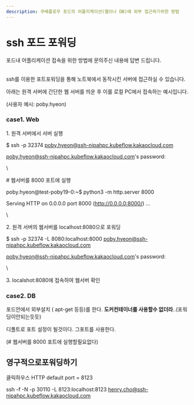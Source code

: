 ```yaml
---
description: 쿠베플로우 포드의 어플리케이션(웹이나 DB)에 외부 접근하기위한 방법
---
```


# ssh 포드 포워딩

포드내 어플리케이션 접속을 위한 방법에 문의주신 내용에 답변 드립니다.

\
ssh를 이용한 포트포워딩을 통해 노트북에서 동작시킨 서버에 접근하실 수 있습니다.&#x20;

아래는 원격 서버에 간단한 웹 서버를 띄운 후 이를 로컬 PC에서 접속하는 예시입니다.

(사용자 예시: poby.hyeon)

### &#x20;case1. Web

1\. 원격 서버에서 서버 실행

$ ssh -p 32374 poby.hyeon@ssh-nipahpc.kubeflow.kakaocloud.com

poby.hyeon@ssh-nipahpc.kubeflow.kakaocloud.com's password:

\


\# 웹서버를 8000 포트에 실행

poby.hyeon@test-poby19-0:\~$ python3 -m http.server 8000

Serving HTTP on 0.0.0.0 port 8000 (http://0.0.0.0:8000/) …

\


2\. 원격 서버의 웹서버를 localhost:8080으로 포워딩

$ ssh -p 32374 -L 8080:localhost:8000 poby.hyeon@ssh-nipahpc.kubeflow.kakaocloud.com

poby.hyeon@ssh-nipahpc.kubeflow.kakaocloud.com's password:

\


3\. localshot:8080에 접속하여 웹서버 확인





### case2. DB

포드안에서 외부설치 ( apt-get 등등)를 한다. **도커컨테이너를 사용할수 없더라**..(포워딩이안되는듯듯)&#x20;

디폴트로 포트 설정이 될것이다. 그포트를 사용한다.

(# 웹서버를 8000 포트에 실행할필요없다)

## 영구적으로포워딩하기

클릭하우스 HTTP default port = 8123

ssh -f -N -p 30110 -L 8123:localhost:8123 henry.cho@ssh-nipahpc.kubeflow.kakaocloud.com

